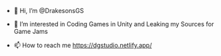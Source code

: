 - 👋 Hi, I’m @DrakesonsGS
- 👀 I’m interested in Coding Games in Unity and Leaking my Sources for Game Jams


- 📫 How to reach me https://dgstudio.netlify.app/

<!---
DrakesonsGS/DrakesonsGS is a ✨ special ✨ repository because its `README.md` (this file) appears on your GitHub profile.
You can click the Preview link to take a look at your changes.
--->
